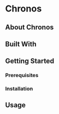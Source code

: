 # Chronos

## About Chronos

## Built With

## Getting Started

### Prerequisites

### Installation

## Usage

